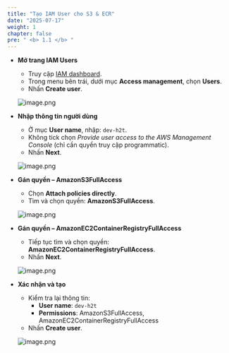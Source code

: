 ```yaml
---
title: "Tạo IAM User cho S3 & ECR"
date: "2025-07-17"
weight: 1 
chapter: false
pre: " <b> 1.1 </b> "
---
```


- **Mở trang IAM Users**

    - Truy cập [IAM dashboard](https://console.aws.amazon.com/iamv2/home).
    - Trong menu bên trái, dưới mục **Access management**, chọn **Users**.
    - Nhấn **Create user**.

    ![image.png](/images/01/1/1.png)

- **Nhập thông tin người dùng**

    - Ở mục **User name**, nhập: `dev-h2t`.
    - Không tick chọn *Provide user access to the AWS Management Console* (chỉ cần quyền truy cập programmatic).
    - Nhấn **Next**.

    ![image.png](/images/01/1/2.png)

- **Gán quyền – AmazonS3FullAccess**

    - Chọn **Attach policies directly**.
    - Tìm và chọn quyền: **AmazonS3FullAccess**.

    ![image.png](/images/01/1/3.png)

- **Gán quyền – AmazonEC2ContainerRegistryFullAccess**

    - Tiếp tục tìm và chọn quyền: **AmazonEC2ContainerRegistryFullAccess**.
    - Nhấn **Next**.

    ![image.png](/images/01/1/4.png)

- **Xác nhận và tạo**

    - Kiểm tra lại thông tin:
        - **User name**: `dev-h2t`
        - **Permissions**: AmazonS3FullAccess, AmazonEC2ContainerRegistryFullAccess
    - Nhấn **Create user**.

    ![image.png](/images/01/1/5.png)
